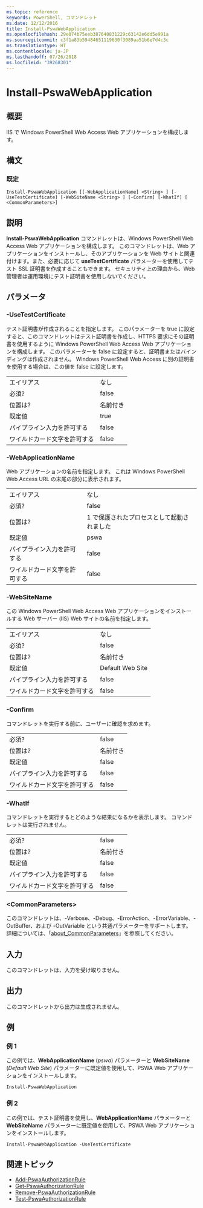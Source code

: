 ```yaml
---
ms.topic: reference
keywords: PowerShell, コマンドレット
ms.date: 12/12/2016
title: Install-PswaWebApplication
ms.openlocfilehash: 29e074b75eeb387640831229c63142e6dd5e991a
ms.sourcegitcommit: c3f1a83b59484651119630f3089aa51b6e7d4c3c
ms.translationtype: HT
ms.contentlocale: ja-JP
ms.lasthandoff: 07/26/2018
ms.locfileid: "39268301"
---
```

# <a name="install-pswawebapplication"></a>Install-PswaWebApplication

## <a name="synopsis"></a>概要

IIS で Windows PowerShell Web Access Web アプリケーションを構成します。

## <a name="syntax"></a>構文

### <a name="default"></a>既定
```
Install-PswaWebApplication [[-WebApplicationName] <String> ] [-UseTestCertificate] [-WebSiteName <String> ] [-Confirm] [-WhatIf] [ <CommonParameters>]
```

## <a name="description"></a>説明

**Install-PswaWebApplication** コマンドレットは、Windows PowerShell Web Access Web アプリケーションを構成します。
このコマンドレットは、Web アプリケーションをインストールし、そのアプリケーションを Web サイトと関連付けます。また、必要に応じて **useTestCertificate** パラメーターを使用してテスト SSL 証明書を作成することもできます。 セキュリティ上の理由から、Web 管理者は運用環境にテスト証明書を使用しないでください。

## <a name="parameters"></a>パラメータ

### <a name="-usetestcertificate"></a>-UseTestCertificate

テスト証明書が作成されることを指定します。 このパラメーターを true に設定すると、このコマンドレットはテスト証明書を作成し、HTTPS 要求にその証明書を使用するように Windows PowerShell Web Access Web アプリケーションを構成します。 このパラメーターを false に設定すると、証明書またはバインディングは作成されません。 Windows PowerShell Web Access に別の証明書を使用する場合は、この値を false に設定します。

|||
|-|-|
| エイリアス                              | なし                                 |
| 必須?                            | false                                |
| 位置は?                            | 名前付き                                |
| 既定値                        | true                                 |
| パイプライン入力を許可する               | false                                |
| ワイルドカード文字を許可する          | false                                |

### <a name="-webapplicationname"></a>-WebApplicationName

Web アプリケーションの名前を指定します。 これは Windows PowerShell Web Access URL の末尾の部分に表示されます。

|||
|-|-|
| エイリアス                              | なし                                 |
| 必須?                            | false                                |
| 位置は?                            | 1 で保護されたプロセスとして起動されました                                    |
| 既定値                        | pswa                                 |
| パイプライン入力を許可する               | false                                |
| ワイルドカード文字を許可する          | false                                |

### <a name="-websitename"></a>-WebSiteName

この Windows PowerShell Web Access Web アプリケーションをインストールする Web サーバー (IIS) Web サイトの名前を指定します。

|||
|-|-|
| エイリアス                              | なし                                 |
| 必須?                            | false                                |
| 位置は?                            | 名前付き                                |
| 既定値                        | Default Web Site                     |
| パイプライン入力を許可する               | false                                |
| ワイルドカード文字を許可する          | false                                |

### <a name="-confirm"></a>-Confirm

コマンドレットを実行する前に、ユーザーに確認を求めます。

|||
|-|-|
| 必須?                            | false                                |
| 位置は?                            | 名前付き                                |
| 既定値                        | false                                |
| パイプライン入力を許可する               | false                                |
| ワイルドカード文字を許可する          | false                                |

### <a name="-whatif"></a>-WhatIf

コマンドレットを実行するとどのような結果になるかを表示します。
コマンドレットは実行されません。

|||
|-|-|
| 必須?                            | false                                |
| 位置は?                            | 名前付き                                |
| 既定値                        | false                                |
| パイプライン入力を許可する               | false                                |
| ワイルドカード文字を許可する          | false                                |

### <a name="ltcommonparametersgt"></a>&lt;CommonParameters&gt;

このコマンドレットは、-Verbose、-Debug、-ErrorAction、-ErrorVariable、-OutBuffer、および -OutVariable という共通パラメーターをサポートします。 詳細については、「[about_CommonParameters](http://go.microsoft.com/fwlink/p/?LinkID=113216)」を参照してください。

## <a name="inputs"></a>入力

このコマンドレットは、入力を受け取りません。

## <a name="outputs"></a>出力

このコマンドレットから出力は生成されません。

## <a name="examples"></a>例

### <a name="example-1"></a>例 1

この例では、**WebApplicationName** (*pswa*) パラメーターと **WebSiteName** (*Default Web Site*) パラメーターに既定値を使用して、PSWA Web アプリケーションをインストールします。

```
Install-PswaWebApplication
```

### <a name="example-2"></a>例 2

この例では、テスト証明書を使用し、**WebApplicationName** パラメーターと **WebSiteName** パラメーターに既定値を使用して、PSWA Web アプリケーションをインストールします。

```
Install-PswaWebApplication -UseTestCertificate
```

## <a name="related-topics"></a>関連トピック

- [Add-PswaAuthorizationRule](add-pswaauthorizationrule.md)
- [Get-PswaAuthorizationRule](get-pswaauthorizationrule.md)
- [Remove-PswaAuthorizationRule](remove-pswaauthorizationrule.md)
- [Test-PswaAuthorizationRule](test-pswaauthorizationrule.md)